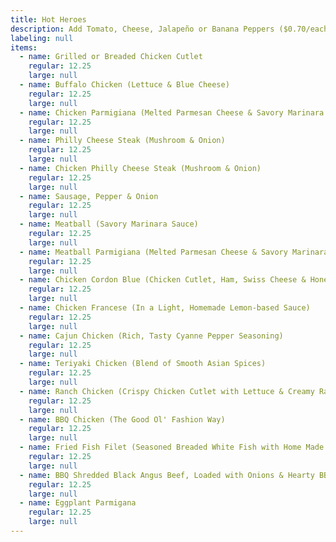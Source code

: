 ```yaml
---
title: Hot Heroes
description: Add Tomato, Cheese, Jalapeño or Banana Peppers ($0.70/each)
labeling: null
items:
  - name: Grilled or Breaded Chicken Cutlet
    regular: 12.25
    large: null
  - name: Buffalo Chicken (Lettuce & Blue Cheese)
    regular: 12.25
    large: null
  - name: Chicken Parmigiana (Melted Parmesan Cheese & Savory Marinara Sauce)
    regular: 12.25
    large: null
  - name: Philly Cheese Steak (Mushroom & Onion)
    regular: 12.25
    large: null
  - name: Chicken Philly Cheese Steak (Mushroom & Onion)
    regular: 12.25
    large: null
  - name: Sausage, Pepper & Onion
    regular: 12.25
    large: null
  - name: Meatball (Savory Marinara Sauce)
    regular: 12.25
    large: null
  - name: Meatball Parmigiana (Melted Parmesan Cheese & Savory Marinara Sauce)
    regular: 12.25
    large: null
  - name: Chicken Cordon Blue (Chicken Cutlet, Ham, Swiss Cheese & Honey Mustard)
    regular: 12.25
    large: null
  - name: Chicken Francese (In a Light, Homemade Lemon-based Sauce)
    regular: 12.25
    large: null
  - name: Cajun Chicken (Rich, Tasty Cyanne Pepper Seasoning)
    regular: 12.25
    large: null
  - name: Teriyaki Chicken (Blend of Smooth Asian Spices)
    regular: 12.25
    large: null
  - name: Ranch Chicken (Crispy Chicken Cutlet with Lettuce & Creamy Ranch Dressing)
    regular: 12.25
    large: null
  - name: BBQ Chicken (The Good Ol' Fashion Way)
    regular: 12.25
    large: null
  - name: Fried Fish Filet (Seasoned Breaded White Fish with Home Made Tarter Sauce)
    regular: 12.25
    large: null
  - name: BBQ Shredded Black Angus Beef, Loaded with Onions & Hearty BBQ Sauce
    regular: 12.25
    large: null
  - name: Eggplant Parmigana
    regular: 12.25
    large: null
---
```


